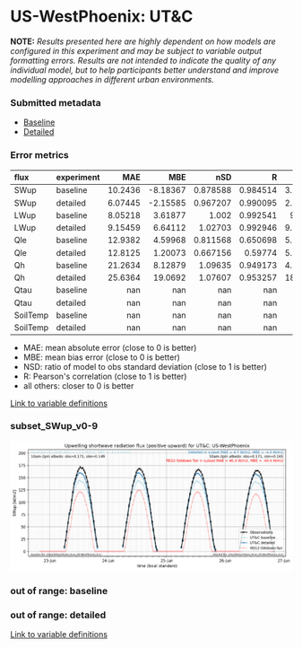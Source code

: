 # US-WestPhoenix: UT&C

**NOTE:** *Results presented here are highly dependent on how models are configured in this experiment and may be subject to variable output formatting errors. Results are not intended to indicate the quality of any individual model, but to help participants better understand and improve modelling approaches in different urban environments.*

### Submitted metadata

- [Baseline](UT&C_US-WestPhoenix_baseline_attrs.md)
- [Detailed](UT&C_US-WestPhoenix_detailed_attrs.md)

### Error metrics

| flux     | experiment   |       MAE |       MBE |        nSD |          R |       5th |      95th |      RMSE |      cRMSE |      AMBE |        1-nSD |          1-R |   nSkewness |   nKurtosis |     Overlap |
|:---------|:-------------|----------:|----------:|-----------:|-----------:|----------:|----------:|----------:|-----------:|----------:|-------------:|-------------:|------------:|------------:|------------:|
| SWup     | baseline     |  10.2436  |  -8.18367 |   0.878588 |   0.984514 |   3.03891 |  24.833   |  13.3339  |   0.204821 |   8.18367 |   0.121412   |   0.0154856  |   2.57203   |   0.0675315 |   0.124882  |
| SWup     | detailed     |   6.07445 |  -2.15585 |   0.967207 |   0.990095 |   2.79514 |   8.81481 |   7.62245 |   0.142251 |   2.15585 |   0.0327933  |   0.00990473 |   1.67996   |   0.0364731 |   0.103554  |
| LWup     | baseline     |   8.05218 |   3.61877 |   1.002    |   0.992541 |   9.7256  |  13.2948  |  10.1769  |   0.122279 |   3.61877 |   0.00200359 |   0.0074591  |   0.465203  |   0.462175  |   0.0761853 |
| LWup     | detailed     |   9.15459 |   6.64112 |   1.02703  |   0.992946 |   9.85608 |  20.1936  |  11.6702  |   0.123365 |   6.64112 |   0.0270275  |   0.00705358 |   0.451307  |   0.449372  |   0.0709977 |
| Qle      | baseline     |  12.9382  |   4.59968 |   0.811568 |   0.650698 |   5.50001 |  11.3646  |  21.5955  |   0.77619  |   4.59968 |   0.188432   |   0.349302   |   0.361692  |   0.273242  |   0.312103  |
| Qle      | detailed     |  12.8125  |   1.20073 |   0.667156 |   0.59774  |   5.52104 |  22.6139  |  21.9077  |   0.80469  |   1.20073 |   0.332844   |   0.40226    |   0.127282  |   0.69186   |   0.350099  |
| Qh       | baseline     |  21.2634  |   8.12879 |   1.09635  |   0.949173 |   4.00333 |  44.7641  |  32.6624  |   0.347465 |   8.12879 |   0.0963534  |   0.0508271  |   0.103834  |   0.470014  |   0.158263  |
| Qh       | detailed     |  25.6364  |  19.0692  |   1.07607  |   0.953257 |  18.3823  |  50.1338  |  35.2909  |   0.326164 |  19.0692  |   0.0760709  |   0.0467427  |   0.0843584 |   0.317507  |   0.415753  |
| Qtau     | baseline     | nan       | nan       | nan        | nan        | nan       | nan       | nan       | nan        | nan       | nan          | nan          | nan         | nan         | nan         |
| Qtau     | detailed     | nan       | nan       | nan        | nan        | nan       | nan       | nan       | nan        | nan       | nan          | nan          | nan         | nan         | nan         |
| SoilTemp | baseline     | nan       | nan       | nan        | nan        | nan       | nan       | nan       | nan        | nan       | nan          | nan          | nan         | nan         | nan         |
| SoilTemp | detailed     | nan       | nan       | nan        | nan        | nan       | nan       | nan       | nan        | nan       | nan          | nan          | nan         | nan         | nan         |

 - MAE: mean absolute error (close to 0 is better)
 - MBE: mean bias error (close to 0 is better)
 - NSD: ratio of model to obs standard deviation (close to 1 is better)
 - R: Pearson's correlation (close to 1 is better)
 - all others: closer to 0 is better

[Link to variable definitions](../modelattrs/variable_definitions.md)

### <a name="subset_swup_v0-9"></a>subset_SWup_v0-9
[![UT&C_US-WestPhoenix_subset_SWup_v0-9.png](UT&C_US-WestPhoenix_subset_SWup_v0-9.png)](UT&C_US-WestPhoenix_subset_SWup_v0-9.png)

### out of range: baseline


### out of range: detailed



[Link to variable definitions](../modelattrs/variable_definitions.md)

